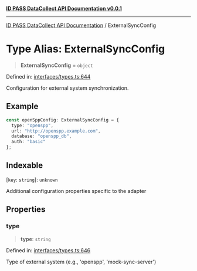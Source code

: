 [**ID PASS DataCollect API Documentation v0.0.1**](../README.md)

***

[ID PASS DataCollect API Documentation](../globals.md) / ExternalSyncConfig

# Type Alias: ExternalSyncConfig

> **ExternalSyncConfig** = `object`

Defined in: [interfaces/types.ts:644](https://github.com/idpass/idpass-data-collect/blob/main/packages/datacollect/src/interfaces/types.ts#L644)

Configuration for external system synchronization.

## Example

```typescript
const openSppConfig: ExternalSyncConfig = {
  type: "openspp",
  url: "http://openspp.example.com",
  database: "openspp_db",
  auth: "basic"
};
```

## Indexable

\[`key`: `string`\]: `unknown`

Additional configuration properties specific to the adapter

## Properties

### type

> **type**: `string`

Defined in: [interfaces/types.ts:646](https://github.com/idpass/idpass-data-collect/blob/main/packages/datacollect/src/interfaces/types.ts#L646)

Type of external system (e.g., 'openspp', 'mock-sync-server')
